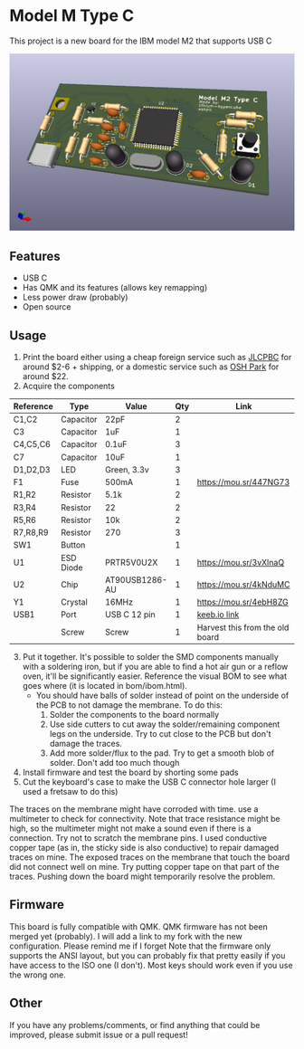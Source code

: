 # Model M Type C
This project is a new board for the IBM model M2 that supports USB C

![Board Render](images/render.png)

## Features
- USB C
- Has QMK and its features (allows key remapping)
- Less power draw (probably)
- Open source

## Usage
1. Print the board either using a cheap foreign service such as [JLCPBC](https://jlcpcb.com/ "JLCPBC") for around $2-6 + shipping, or a domestic service such as [OSH Park](https://oshpark.com/ "OSH Park") for around $22.
2. Acquire the components

|Reference|Type     |Value         |Qty|Link                           |
|---------|---------|--------------|---|-------------------------------|
|C1,C2    |Capacitor|22pF          |2  |                               |
|C3       |Capacitor|1uF           |1  |                               |
|C4,C5,C6 |Capacitor|0.1uF         |3  |                               |
|C7       |Capacitor|10uF          |1  |                               |
|D1,D2,D3 |LED      |Green, 3.3v   |3  |                               |
|F1       |Fuse     |500mA         |1  |https://mou.sr/447NG73         |
|R1,R2    |Resistor |5.1k          |2  |                               |
|R3,R4    |Resistor |22            |2  |                               |
|R5,R6    |Resistor |10k           |2  |                               |
|R7,R8,R9 |Resistor |270           |3  |                               |
|SW1      |Button   |              |1  |                               |
|U1       |ESD Diode|PRTR5V0U2X    |1  |https://mou.sr/3vXlnaQ         |
|U2       |Chip     |AT90USB1286-AU|1  |https://mou.sr/4kNduMC         |
|Y1       |Crystal  |16MHz         |1  |https://mou.sr/4ebH8ZG         |
|USB1     |Port     |USB C 12 pin  |1  |[keeb.io link](https://keeb.io/products/usb-c-port-12-pin-hro-type-c-31-m-12 "USB C hro female port")|
|         |Screw    |Screw         |1  |Harvest this from the old board|
3. Put it together. It's possible to solder the SMD components manually with a soldering iron, but if you are able to find a hot air gun or a reflow oven, it'll be significantly easier. Reference the visual BOM to see what goes where (it is located in bom/ibom.html).
	- You should have balls of solder instead of point on the underside of the PCB to not damage the membrane. To do this:
		1. Solder the components to the board normally
		2. Use side cutters to cut away the solder/remaining component legs on the underside. Try to cut close to the PCB but don't damage the traces.
		3. Add more solder/flux to the pad. Try to get a smooth blob of solder. Don't add too much though
5. Install firmware and test the board by shorting some pads
6. Cut the keyboard's case to make the USB C connector hole larger (I used a fretsaw to do this)

The traces on the membrane might have corroded with time. use a multimeter to check for connectivity. Note that trace resistance might be high, so the multimeter might not make a sound even if there is a connection. Try not to scratch the membrane pins. I used conductive copper tape (as in, the sticky side is also conductive) to repair damaged traces on mine.
The exposed traces on the membrane that touch the board did not connect well on mine. Try putting copper tape on that part of the traces. Pushing down the board might temporarily resolve the problem.

## Firmware
This board is fully compatible with QMK. QMK firmware has not been merged yet (probably). I will add a link to my fork with the new configuration. Please remind me if I forget
Note that the firmware only supports the ANSI layout, but you can probably fix that pretty easily if you have access to the ISO one (I don't). Most keys should work even if you use the wrong one.

## Other
If you have any problems/comments, or find anything that could be improved, please submit issue or a pull request!
